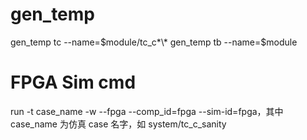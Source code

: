 # gen_temp

gen_temp tc --name=$module/tc_c*\*
gen_temp tb --name=$module

# FPGA Sim cmd

run -t case_name -w --fpga --comp_id=fpga --sim-id=fpga，其中 case_name 为仿真 case 名字，如 system/tc_c_sanity
